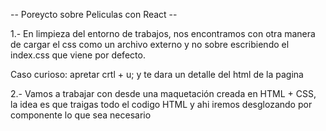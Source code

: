-- Poreycto sobre Peliculas con React --


1.- En limpieza del entorno de trabajos, nos encontramos con otra manera de cargar el css como un archivo externo y no sobre escribiendo el index.css que viene por defecto.

  Caso curioso: apretar crtl + u; y te dara un detalle del html de la pagina

2.- Vamos a trabajar con desde una maquetación creada en HTML + CSS, la idea es que traigas todo el codigo HTML y ahi iremos desglozando por componente lo que sea necesario